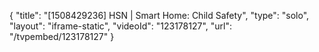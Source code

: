 {
    "title": "[1508429236] HSN | Smart Home: Child Safety",
    "type": "solo",
    "layout": "iframe-static",
    "videoId": "123178127",
    "url": "\/tvpembed\/123178127"
}